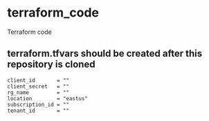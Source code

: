 # terraform_code
Terraform code 


## terraform.tfvars should be created after this repository is cloned

```
client_id       = ""
client_secret   = ""
rg_name         = ""
location        = "eastus"
subscription_id = ""
tenant_id       = ""


```
